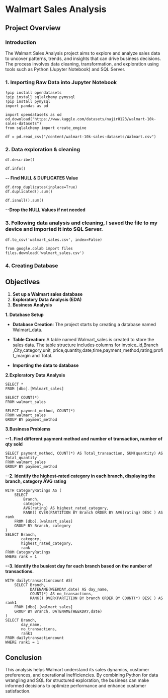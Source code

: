 # Walmart Sales Analysis 

## Project Overview

### Introduction

The Walmart Sales Analysis project aims to explore and analyze sales data to uncover patterns, trends, and insights that can drive business decisions. The process involves data cleaning, transformation, and exploration using tools such as Python (Jupyter Notebook) and SQL Server.

### 1. Importing Raw Data into Jupyter Notebook

```
!pip install opendatasets
!pip install sqlalchemy pymysql
!pip install pymysql
import pandas as pd
```

```
import opendatasets as od
od.download("https://www.kaggle.com/datasets/najir0123/walmart-10k-sales-datasets")
from sqlalchemy import create_engine
```
```
df = pd.read_csv("/content/walmart-10k-sales-datasets/Walmart.csv")
```    
### 2. Data exploration & cleaning
```
df.describe()
```
```
df.info()
```
**-- Find NULL & DUPLICATES Value**
```
df.drop_duplicates(inplace=True)
df.duplicated().sum()
```
```
df.isnull().sum()
```
**--Drop the NULL Values if not needed**

### 3. Following data analysis and cleaning, I saved the file to my device and imported it into SQL Server.
```
df.to_csv('walmart_sales.csv', index=False)

from google.colab import files
files.download('walmart_sales.csv')
```

### 4. Creating Database

## Objectives

 1. **Set up a Walmart sales database** 
 2. **Exploratory Data Analysis (EDA)**
 3. **Business Analysis**

**1. Database Setup**

- **Database Creation**: The project starts by creating a database named Walmart_data.

- **Table Creation**: A table named Walmart_sales is created to store the sales data. The table structure includes columns for invoice_id,Branch
,City,category,unit_price,quantity,date,time,payment_method,rating,profit_margin and Total.

- **Importing the data to database**

**2.Exploratory Data Analysis**
```
SELECT * 
FROM [dbo].[Walmart_sales]
```
```
SELECT COUNT(*)
FROM walmart_sales
```
```
SELECT payment_method, COUNT(*)  
FROM walmart_sales
GROUP BY payment_method
```
**3.Business Problems**

**--1. Find different payment method and number of transaction, number of qty sold**
```
SELECT payment_method, COUNT(*) AS Total_transaction, SUM(quantity) AS Total_quantity  
FROM walmart_sales
GROUP BY payment_method
```
**--2. Identify the highest-rated category in each branch, displaying the branch, category AVG rating**
```
WITH CategoryRatings AS (
    SELECT 
        Branch, 
        category, 
        AVG(rating) AS highest_rated_category,
        RANK() OVER(PARTITION BY Branch ORDER BY AVG(rating) DESC ) AS rank
    FROM [dbo].[walmart_sales]
    GROUP BY Branch, category
)
SELECT Branch,
       category,
       highest_rated_category,
       rank
FROM CategoryRatings 
WHERE rank = 1
```
**--3. Identify the busiest day for each branch based on the number of transactions.**
```
WITH dailytransactioncount AS(
    SELECT Branch,
           DATENAME(WEEKDAY,date) AS day_name,
           COUNT(*) AS no_transactions,
           RANK() OVER(PARTITION BY branch ORDER BY COUNT(*) DESC ) AS rank1
    FROM [dbo].[walmart_sales]
    GROUP BY Branch, DATENAME(WEEKDAY,date) 
)
SELECT Branch,
       day_name,
       no_transactions,
       rank1
FROM dailytransactioncount
WHERE rank1 = 1
```

## Conclusion

This analysis helps Walmart understand its sales dynamics, customer preferences, and operational inefficiencies. By combining Python for data wrangling and SQL for structured exploration, the business can make informed decisions to optimize performance and enhance customer satisfaction.



